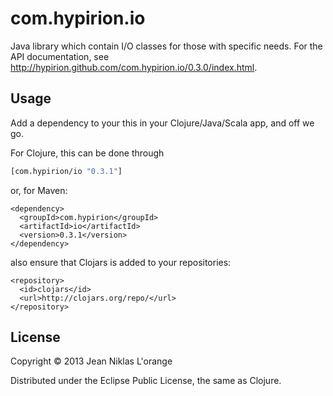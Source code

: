 # com.hypirion.io

Java library which contain I/O classes for those with specific needs. For the
API documentation, see <http://hypirion.github.com/com.hypirion.io/0.3.0/index.html>.

## Usage

Add a dependency to your this in your Clojure/Java/Scala app, and off we go.

For Clojure, this can be done through

```clj
[com.hypirion/io "0.3.1"]
```

or, for Maven:

```
<dependency>
  <groupId>com.hypirion</groupId>
  <artifactId>io</artifactId>
  <version>0.3.1</version>
</dependency>
```

also ensure that Clojars is added to your repositories:

```
<repository>
  <id>clojars</id>
  <url>http://clojars.org/repo/</url>
</repository>
```

## License

Copyright © 2013 Jean Niklas L'orange

Distributed under the Eclipse Public License, the same as Clojure.
